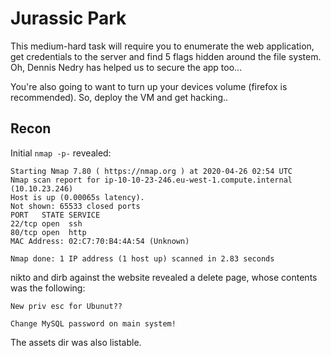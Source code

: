 # Jurassic Park

This medium-hard task will require you to enumerate the web application, get credentials to the server and find 5 flags hidden around the file system. Oh, Dennis Nedry has helped us to secure the app too...

You're also going to want to turn up your devices volume (firefox is recommended). So, deploy the VM and get hacking..

## Recon

Initial `nmap -p-` revealed:

```
Starting Nmap 7.80 ( https://nmap.org ) at 2020-04-26 02:54 UTC
Nmap scan report for ip-10-10-23-246.eu-west-1.compute.internal (10.10.23.246)
Host is up (0.00065s latency).
Not shown: 65533 closed ports
PORT   STATE SERVICE
22/tcp open  ssh
80/tcp open  http
MAC Address: 02:C7:70:B4:4A:54 (Unknown)

Nmap done: 1 IP address (1 host up) scanned in 2.83 seconds
```

nikto and dirb against the website revealed a delete page, whose contents was the following:

```
New priv esc for Ubunut??

Change MySQL password on main system!
```

The assets dir was also listable.
